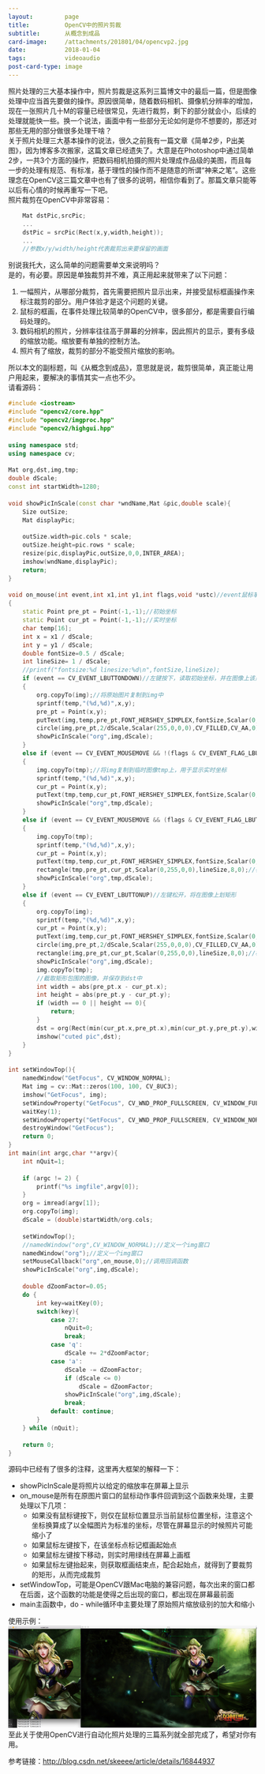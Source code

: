 ```yaml
---
layout:         page
title:          OpenCV中的照片剪裁
subtitle:       从概念到成品
card-image:     /attachments/201801/04/opencvp2.jpg
date:           2018-01-04
tags:           videoaudio
post-card-type: image
---
```

照片处理的三大基本操作中，照片剪裁是这系列三篇博文中的最后一篇，但是图像处理中应当首先要做的操作。原因很简单，随着数码相机、摄像机分辨率的增加，现在一张照片几十M的容量已经很常见，先进行裁剪，剩下的部分就会小，后续的处理就能快一些。换一个说法，画面中有一些部分无论如何是你不想要的，那还对那些无用的部分做很多处理干啥？  
关于照片处理三大基本操作的说法，很久之前我有一篇文章《简单2步，P出美图》，因为博客多次搬家，这篇文章已经遗失了。大意是在Photoshop中通过简单2步，一共3个方面的操作，把数码相机拍摄的照片处理成作品级的美图，而且每一步的处理有规范、有标准，基于理性的操作而不是随意的所谓“神来之笔”。这些理念在OpenCV这三篇文章中也有了很多的说明，相信你看到了。那篇文章只能等以后有心情的时候再重写一下吧。  
照片裁剪在OpenCV中非常容易：  
```cpp
	Mat dstPic,srcPic;
	...
	dstPic = srcPic(Rect(x,y,width,height));
	...
	//参数x/y/width/height代表裁剪出来要保留的画面
```
别说我托大，这么简单的问题需要单文来说明吗？  
是的，有必要。原因是单独裁剪并不难，真正用起来就带来了以下问题：  
1. 一幅照片，从哪部分裁剪，首先需要把照片显示出来，并接受鼠标框画操作来标注裁剪的部分。用户体验才是这个问题的关键。
2. 鼠标的框画，在事件处理比较简单的OpenCV中，很多部分，都是需要自行编码处理的。
3. 数码相机的照片，分辨率往往高于屏幕的分辨率，因此照片的显示，要有多级的缩放功能。缩放要有单独的控制方法。
4. 照片有了缩放，裁剪的部分不能受照片缩放的影响。  

所以本文的副标题，叫《从概念到成品》，意思就是说，裁剪很简单，真正能让用户用起来，要解决的事情其实一点也不少。  
请看源码：  
```cpp
#include <iostream>
#include "opencv2/core.hpp"
#include "opencv2/imgproc.hpp"
#include "opencv2/highgui.hpp"

using namespace std;
using namespace cv;

Mat org,dst,img,tmp;
double dScale;
const int startWidth=1280;

void showPicInScale(const char *wndName,Mat &pic,double scale){
	Size outSize;
	Mat displayPic;

	outSize.width=pic.cols * scale;
	outSize.height=pic.rows * scale;
	resize(pic,displayPic,outSize,0,0,INTER_AREA);
	imshow(wndName,displayPic);
	return;
}

void on_mouse(int event,int x1,int y1,int flags,void *ustc)//event鼠标事件代号，x,y鼠标坐标，flags拖拽和键盘操作的代号
{
	static Point pre_pt = Point(-1,-1);//初始坐标
	static Point cur_pt = Point(-1,-1);//实时坐标
	char temp[16];
	int x = x1 / dScale;
	int y = y1 / dScale;
	double fontSize=0.5 / dScale;
	int lineSize= 1 / dScale;
	//printf("fontsize:%d linesize:%d\n",fontSize,lineSize);
	if (event == CV_EVENT_LBUTTONDOWN)//左键按下，读取初始坐标，并在图像上该点处划圆
	{
		org.copyTo(img);//将原始图片复制到img中
		sprintf(temp,"(%d,%d)",x,y);
		pre_pt = Point(x,y);
		putText(img,temp,pre_pt,FONT_HERSHEY_SIMPLEX,fontSize,Scalar(0,0,0,255),lineSize,8);//在窗口上显示坐标
		circle(img,pre_pt,2/dScale,Scalar(255,0,0,0),CV_FILLED,CV_AA,0);//划圆
		showPicInScale("org",img,dScale);
	}
	else if (event == CV_EVENT_MOUSEMOVE && !(flags & CV_EVENT_FLAG_LBUTTON))//左键没有按下的情况下鼠标移动的处理函数
	{
		img.copyTo(tmp);//将img复制到临时图像tmp上，用于显示实时坐标
		sprintf(temp,"(%d,%d)",x,y);
		cur_pt = Point(x,y);
		putText(tmp,temp,cur_pt,FONT_HERSHEY_SIMPLEX,fontSize,Scalar(0,0,0,255),lineSize,8);//只是实时显示鼠标移动的坐标
		showPicInScale("org",tmp,dScale);
	}
	else if (event == CV_EVENT_MOUSEMOVE && (flags & CV_EVENT_FLAG_LBUTTON))//左键按下时，鼠标移动，则在图像上划矩形
	{
		img.copyTo(tmp);
		sprintf(temp,"(%d,%d)",x,y);
		cur_pt = Point(x,y);
		putText(tmp,temp,cur_pt,FONT_HERSHEY_SIMPLEX,fontSize,Scalar(0,0,0,255),lineSize,8);
		rectangle(tmp,pre_pt,cur_pt,Scalar(0,255,0,0),lineSize,8,0);//在临时图像上实时显示鼠标拖动时形成的矩形
		showPicInScale("org",tmp,dScale);
	}
	else if (event == CV_EVENT_LBUTTONUP)//左键松开，将在图像上划矩形
	{
		org.copyTo(img);
		sprintf(temp,"(%d,%d)",x,y);
		cur_pt = Point(x,y);
		putText(img,temp,cur_pt,FONT_HERSHEY_SIMPLEX,fontSize,Scalar(0,0,0,255),lineSize,8);
		circle(img,pre_pt,2/dScale,Scalar(255,0,0,0),CV_FILLED,CV_AA,0);
		rectangle(img,pre_pt,cur_pt,Scalar(0,255,0,0),lineSize,8,0);//根据初始点和结束点，将矩形画到img上
		showPicInScale("org",img,dScale);
		img.copyTo(tmp);
		//截取矩形包围的图像，并保存到dst中
		int width = abs(pre_pt.x - cur_pt.x);
		int height = abs(pre_pt.y - cur_pt.y);
		if (width == 0 || height == 0){
			return;
		}
		dst = org(Rect(min(cur_pt.x,pre_pt.x),min(cur_pt.y,pre_pt.y),width,height));
		imshow("cuted pic",dst);
	}
}

int setWindowTop(){
	namedWindow("GetFocus", CV_WINDOW_NORMAL);
	Mat img = cv::Mat::zeros(100, 100, CV_8UC3);
	imshow("GetFocus", img);
	setWindowProperty("GetFocus", CV_WND_PROP_FULLSCREEN, CV_WINDOW_FULLSCREEN);
	waitKey(1);
	setWindowProperty("GetFocus", CV_WND_PROP_FULLSCREEN, CV_WINDOW_NORMAL);
	destroyWindow("GetFocus");
	return 0;
}
int main(int argc,char **argv){
	int nQuit=1;
	
	if (argc != 2) {
		printf("%s imgfile",argv[0]);
	}
	org = imread(argv[1]);
	org.copyTo(img);
	dScale = (double)startWidth/org.cols;

	setWindowTop();
	//namedWindow("org",CV_WINDOW_NORMAL);//定义一个img窗口
	namedWindow("org");//定义一个img窗口
	setMouseCallback("org",on_mouse,0);//调用回调函数
	showPicInScale("org",img,dScale);

	double dZoomFactor=0.05;
	do {
		int key=waitKey(0);
		switch(key){
			case 27:
				nQuit=0;
				break;
			case 'q':
				dScale += 2*dZoomFactor;
			case 'a':
				dScale -= dZoomFactor;
				if (dScale <= 0)
					dScale = dZoomFactor;
				showPicInScale("org",img,dScale);
				break;
			default: continue;
		}
	} while (nQuit);
	
	return 0;
}
```
源码中已经有了很多的注释，这里再大框架的解释一下：  
* showPicInScale是将照片以给定的缩放率在屏幕上显示
* on_mouse是所有在原图片窗口的鼠标动作事件回调到这个函数来处理，主要处理以下几项：
	 * 如果没有鼠标键按下，则仅在鼠标位置显示当前鼠标位置坐标，注意这个坐标换算成了以全幅图片为标准的坐标，尽管在屏幕显示的时候照片可能缩小了
	 * 如果鼠标左键按下，在该坐标点标记框画起始点
	 * 如果鼠标左键按下移动，则实时用绿线在屏幕上画框
	 * 如果鼠标左键抬起来，则获取框画结束点，配合起始点，就得到了要裁剪的矩形，从而完成裁剪
* setWindowTop，可能是OpenCV跟Mac电脑的兼容问题，每次出来的窗口都在后面，这个函数的功能是使得之后出现的窗口，都出现在屏幕最前面
* main主函数中，do - while循环中主要处理了原始照片缩放级别的加大和缩小

使用示例：  
![](/attachments/201801/04/opencvp2.jpg)
至此关于使用OpenCV进行自动化照片处理的三篇系列就全部完成了，希望对你有用。  

参考链接：<http://blog.csdn.net/skeeee/article/details/16844937>
